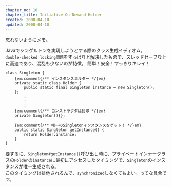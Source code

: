 ```yaml
---
chapter_no: 10
chapter_title: Initialize-On-Demand Holder
created: 2008-04-10
updated: 2008-04-10
---
```

忘れないようにメモ。  

Javaでシングルトンを実現しようとする際のクラス生成イディオム。  
`double-checked locking問題`をすっぱりと解決したもので、スレッドセーフな上に高速であり、混乱も少ないのが特徴。
簡単！安全！すっきりキレイ！

```
class Singleton {
    {em:comment{/** インスタンスホルダー */}em}
    private static class Holder {
        public static final Singleton instance = new Singleton();
    };
        :
        :
        :
    {em:comment{/** コンストラクタは封印 */}em}
    private Singleton(){};

    {em:comment{/** 唯一のSingletonインスタンスをゲット！ */}em}
    public static Singleton getInstance() {
        return Holder.instance;
    } 
}
```
要するに、`Singleton#getInstance()`呼び出し時に、プライベートインナークラスの`Holder`の`instance`に最初にアクセスしたタイミングで、`Singleton`のインスタンスが唯一生成される。  
このタイミングは排他されるんで、`synchronized`しなくてもよい。ってな具合です。